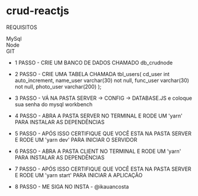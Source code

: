 # crud-reactjs

REQUISITOS

 MySql
 <br/>
 Node
 <br/>
 GIT

- 1 PASSO - CRIE UM BANCO DE DADOS CHAMADO db_crudnode

- 2 PASSO - CRIE UMA TABELA CHAMADA tbl_users(
  cd_user int auto_increment,
  name_user varchar(30) not null,
  func_user varchar(30) not null,
  photo_user varchar(200)
);

- 3 PASSO - VÁ NA PASTA SERVER -> CONFIG -> DATABASE.JS e coloque sua senha do mysql workbench

- 4 PASSO - ABRA A PASTA SERVER NO TERMINAL E RODE UM 'yarn' PARA INSTALAR AS DEPENDÊNCIAS

- 5 PASSO - APÓS ISSO CERTIFIQUE QUE VOCÊ ESTA NA PASTA SERVER E RODE UM 'yarn dev' PARA INICIAR O SERVIDOR

- 6 PASSO - ABRA A PASTA CLIENT NO TERMINAL E RODE UM 'yarn' PARA INSTALAR AS DEPENDÊNCIAS

- 7 PASSO - APÓS ISSO CERTIFIQUE QUE VOCÊ ESTA NA PASTA SERVER E RODE UM 'yarn start' PARA INICIAR A APLICAÇÃO

- 8 PASSO - ME SIGA NO INSTA - @ikauancosta


